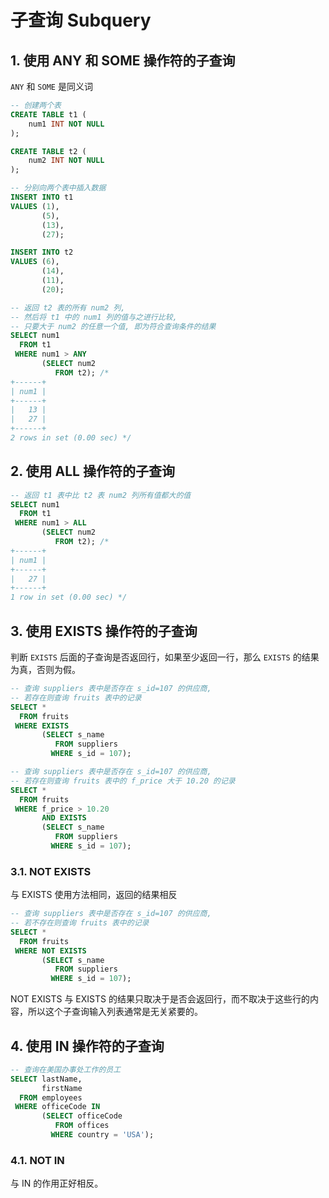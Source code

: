 # 子查询 Subquery

## 1. 使用 ANY 和 SOME 操作符的子查询

`ANY` 和 `SOME` 是同义词

```sql
-- 创建两个表
CREATE TABLE t1 (
    num1 INT NOT NULL
);

CREATE TABLE t2 (
    num2 INT NOT NULL
);

-- 分别向两个表中插入数据
INSERT INTO t1
VALUES (1),
       (5),
       (13),
       (27);

INSERT INTO t2
VALUES (6),
       (14),
       (11),
       (20);
```

```sql
-- 返回 t2 表的所有 num2 列,
-- 然后将 t1 中的 num1 列的值与之进行比较,
-- 只要大于 num2 的任意一个值, 即为符合查询条件的结果
SELECT num1
  FROM t1
 WHERE num1 > ANY
       (SELECT num2
          FROM t2); /*
+------+
| num1 |
+------+
|   13 |
|   27 |
+------+
2 rows in set (0.00 sec) */
```

## 2. 使用 ALL 操作符的子查询

```sql
-- 返回 t1 表中比 t2 表 num2 列所有值都大的值
SELECT num1
  FROM t1
 WHERE num1 > ALL
       (SELECT num2
          FROM t2); /*
+------+
| num1 |
+------+
|   27 |
+------+
1 row in set (0.00 sec) */
```

## 3. 使用 EXISTS 操作符的子查询

判断 `EXISTS` 后面的子查询是否返回行，如果至少返回一行，那么 `EXISTS` 的结果为真，否则为假。

```sql
-- 查询 suppliers 表中是否存在 s_id=107 的供应商,
-- 若存在则查询 fruits 表中的记录
SELECT *
  FROM fruits
 WHERE EXISTS
       (SELECT s_name
          FROM suppliers
         WHERE s_id = 107);

-- 查询 suppliers 表中是否存在 s_id=107 的供应商,
-- 若存在则查询 fruits 表中的 f_price 大于 10.20 的记录
SELECT *
  FROM fruits
 WHERE f_price > 10.20
       AND EXISTS
       (SELECT s_name
          FROM suppliers
         WHERE s_id = 107);
```

### 3.1. NOT EXISTS

与 EXISTS 使用方法相同，返回的结果相反

```sql
-- 查询 suppliers 表中是否存在 s_id=107 的供应商,
-- 若不存在则查询 fruits 表中的记录
SELECT *
  FROM fruits
 WHERE NOT EXISTS
       (SELECT s_name
          FROM suppliers
         WHERE s_id = 107);
```

NOT EXISTS 与 EXISTS 的结果只取决于是否会返回行，而不取决于这些行的内容，所以这个子查询输入列表通常是无关紧要的。

## 4. 使用 IN 操作符的子查询

```sql
-- 查询在美国办事处工作的员工
SELECT lastName,
       firstName
  FROM employees
 WHERE officeCode IN
       (SELECT officeCode
          FROM offices
         WHERE country = 'USA');
```

### 4.1. NOT IN

与 IN 的作用正好相反。
